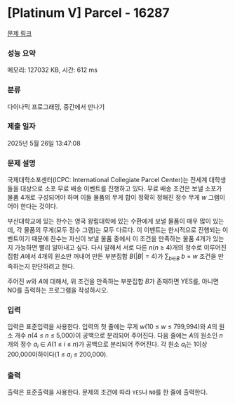 # [Platinum V] Parcel - 16287 

[문제 링크](https://www.acmicpc.net/problem/16287) 

### 성능 요약

메모리: 127032 KB, 시간: 612 ms

### 분류

다이나믹 프로그래밍, 중간에서 만나기

### 제출 일자

2025년 5월 26일 13:47:08

### 문제 설명

<p>국제대학소포센터(ICPC: International Collegiate Parcel Center)는 전세계 대학생들을 대상으로 소포 무료 배송 이벤트를 진행하고 있다. 무료 배송 조건은 보낼 소포가 물품 4개로 구성되어야 하며 이들 물품의 무게 합이 정확히 정해진 정수 무게 <em>w</em> 그램이어야 한다는 것이다.</p>

<p>부산대학교에 있는 찬수는 영국 왕립대학에 있는 수환에게 보낼 물품이 매우 많이 있는데, 각 물품의 무게(모두 정수 그램)는 모두 다르다. 이 이벤트는 한시적으로 진행되는 이벤트이기 때문에 찬수는 자신이 보낼 물품 중에서 이 조건을 만족하는 물품 4개가 있는지 가능하면 빨리 알아내고 싶다. 다시 말해서 서로 다른 <em>n</em>(<em>n</em> ≥ 4)개의 정수로 이루어진 집합 <em>A</em>에서 4개의 원소만 꺼내어 만든 부분집합 <em>B</em>(|<em>B</em>| = 4)가 ∑<sub><em>b</em>∈<em>B</em></sub> <em>b</em> = <em>w</em> 조건을 만족하는지 판단하려고 한다. </p>

<p>주어진 <em>w</em>와 <em>A</em>에 대해서, 위 조건을 만족하는 부분집합 <em>B</em>가 존재하면 YES를, 아니면 NO를 출력하는 프로그램을 작성하시오.</p>

### 입력 

 <p>입력은 표준입력을 사용한다. 입력의 첫 줄에는 무게 <em>w</em>(10 ≤ <em>w</em> ≤ 799,994)와 <em>A</em>의 원소 개수 <em>n</em>(4 ≤ <em>n</em> ≤ 5,000)이 공백으로 분리되어 주어진다. 다음 줄에는 <em>A</em>의 원소인 <em>n</em>개의 정수 <em>a</em><sub><em>i</em></sub> ∈ <em>A</em>(1 ≤ <em>i</em> ≤ <em>n</em>)가 공백으로 분리되어 주어진다. 각 원소 <em>a</em><sub><em>i</em></sub>는 1이상 200,000이하이다(1 ≤ <em>a</em><sub><em>i</em></sub> ≤ 200,000).</p>

### 출력 

 <p>출력은 표준출력을 사용한다. 문제의 조건에 따라 <code>YES</code>나 <code>NO</code>를 한 줄에 출력한다.</p>

